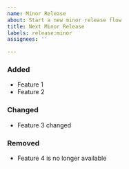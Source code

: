 ```yaml
---
name: Minor Release
about: Start a new minor release flow
title: Next Minor Release
labels: release:minor
assignees: ''

---
```


### Added
- Feature 1
- Feature 2

### Changed
- Feature 3 changed

### Removed
- Feature 4 is no longer available
